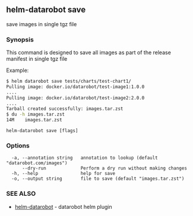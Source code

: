 ## helm-datarobot save

save images in single tgz file

### Synopsis



This command is designed to save all images as part of the release manifest in single tgz file

Example:
```sh
$ helm datarobot save tests/charts/test-chart1/
Pulling image: docker.io/datarobot/test-image1:1.0.0
....
Pulling image: docker.io/datarobot/test-image2:2.0.0
....
Tarball created successfully: images.tar.zst
$ du -h images.tar.zst
14M    images.tar.zst

```

```
helm-datarobot save [flags]
```

### Options

```
  -a, --annotation string   annotation to lookup (default "datarobot.com/images")
      --dry-run             Perform a dry run without making changes
  -h, --help                help for save
  -o, --output string       file to save (default "images.tar.zst")
```

### SEE ALSO

* [helm-datarobot](helm-datarobot.md)	 - datarobot helm plugin

